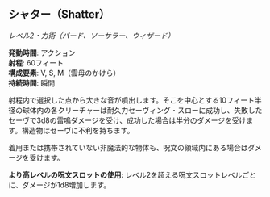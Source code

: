 ## シャター（Shatter）
*レベル2・力術（バード、ソーサラー、ウィザード）*

**発動時間**: アクション  
**射程**: 60フィート  
**構成要素**: V, S, M（雲母のかけら）  
**持続時間**: 瞬間

射程内で選択した点から大きな音が噴出します。そこを中心とする10フィート半径の球体内の各クリーチャーは耐久力セーヴィング・スローに成功し、失敗したセーヴで3d8の雷鳴ダメージを受け、成功した場合は半分のダメージを受けます。構造物はセーヴに不利を持ちます。

着用または携帯されていない非魔法的な物体も、呪文の領域内にある場合はダメージを受けます。

**より高レベルの呪文スロットの使用**: レベル2を超える呪文スロットレベルごとに、ダメージが1d8増加します。